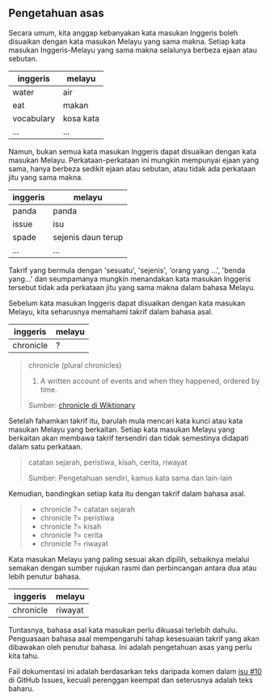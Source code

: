 ---
---

## Pengetahuan asas

Secara umum, kita anggap kebanyakan kata masukan Inggeris
boleh disuaikan dengan kata masukan Melayu yang sama makna.
Setiap kata masukan Inggeris-Melayu yang sama makna
selalunya berbeza ejaan atau sebutan.

| inggeris   | melayu       |
| ---------- | ------------ |
| water      | air          |
| eat        | makan        |
| vocabulary | kosa kata    |
| ...        | ...          |

Namun, bukan semua kata masukan Inggeris dapat disuaikan
dengan kata masukan Melayu. Perkataan-perkataan ini mungkin
mempunyai ejaan yang sama, hanya berbeza sedikit ejaan atau
sebutan, atau tidak ada perkataan jitu yang sama makna.

| inggeris   | melayu             |
| ---------- | ------------------ |
| panda      | panda              |
| issue      | isu                |
| spade      | sejenis daun terup |
| ...        | ...                |

Takrif yang bermula dengan 'sesuatu', 'sejenis', 'orang yang
...', 'benda yang...' dan seumpamanya mungkin menandakan
kata masukan Inggeris tersebut tidak ada perkataan jitu yang
sama makna dalam bahasa Melayu.

Sebelum kata masukan Inggeris dapat disuaikan dengan kata
masukan Melayu, kita seharusnya memahami takrif dalam bahasa
asal.

| inggeris   | melayu       |
| ---------- | ------------ |
| chronicle  | ?            |

> chronicle (plural chronicles)
>
> 1. A written account of events and when they happened, ordered by time.
>
> Sumber: [chronicle di Wiktionary][wkt]

Setelah fahamkan takrif itu, barulah mula mencari kata kunci
atau kata masukan Melayu yang berkaitan. Setiap kata masukan
Melayu yang berkaitan akan membawa takrif tersendiri dan
tidak semestinya didapati dalam satu perkataan.

> catatan sejarah, peristiwa, kisah, cerita, riwayat
>
> Sumber: Pengetahuan sendiri, kamus kata sama dan lain-lain

Kemudian, bandingkan setiap kata itu dengan takrif dalam
bahasa asal.

> * chronicle ?= catatan sejarah
> * chronicle ?= peristiwa
> * chronicle ?= kisah
> * chronicle ?= cerita
> * chronicle ?= riwayat

Kata masukan Melayu yang paling sesuai akan dipilih,
sebaiknya melalui semakan dengan sumber rujukan rasmi dan
perbincangan antara dua atau lebih penutur bahasa.

| inggeris   | melayu       |
| ---------- | ------------ |
| chronicle  | riwayat      |

Tuntasnya, bahasa asal kata masukan perlu dikuasai terlebih
dahulu. Penguasaan bahasa asal mempengaruhi tahap kesesuaian
takrif yang akan dibawakan oleh penutur bahasa. Ini adalah
pengetahuan asas yang perlu kita tahu.

Fail dokumentasi ini adalah berdasarkan teks daripada komen
dalam [isu #10][#10] di GitHub Issues, kecuali perenggan
keempat dan seterusnya adalah teks baharu.


  [wkt]: https://en.wiktionary.org/wiki/chronicle
  [#10]: https://github.com/kmubiin/suaikata/issues/10
